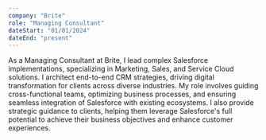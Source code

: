 ```yaml
---
company: "Brite"
role: "Managing Consultant"
dateStart: "01/01/2024"
dateEnd: "present"
---
```


As a Managing Consultant at Brite, I lead complex Salesforce implementations, specializing in Marketing, Sales, and Service Cloud solutions. I architect end-to-end CRM strategies, driving digital transformation for clients across diverse industries. My role involves guiding cross-functional teams, optimizing business processes, and ensuring seamless integration of Salesforce with existing ecosystems. I also provide strategic guidance to clients, helping them leverage Salesforce's full potential to achieve their business objectives and enhance customer experiences.